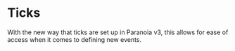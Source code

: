 # Ticks

With the new way that ticks are set up in Paranoia v3, this allows for ease of access when it comes to defining new events.
